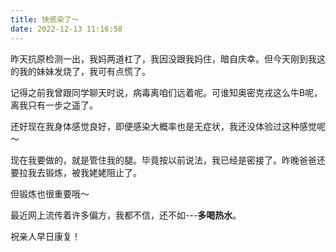 ```yaml
---
title: 快感染了～
date: 2022-12-13 11:16:58
---
```


昨天抗原检测一出，我妈两道杠了，我因没跟我妈住，暗自庆幸。但今天刚到我这的我的妹妹发烧了，我可有点慌了。

记得之前我曾跟同学聊天时说，病毒离咱们远着呢。可谁知奥密克戎这么牛B呢，离我只有一步之遥了。

还好现在我身体感觉良好，即便感染大概率也是无症状，我还没体验过这种感觉呢～

现在我要做的，就是管住我的腿。毕竟按以前说法，我已经是密接了。昨晚爸爸还要拉我去锻炼，被我姥姥阻止了。

但锻炼也很重要哦～

最近网上流传着许多偏方，我都不信，还不如---**多喝热水**。

祝亲人早日康复！
